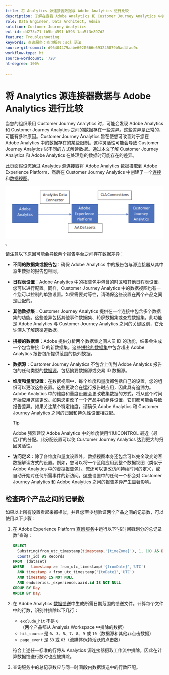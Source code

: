```yaml
---
title: 将 Analytics 源连接器数据与 Adobe Analytics 进行比较
description: 了解在查看 Adobe Analytics 和 Customer Journey Analytics 中类似报告时的数据差异。
role: Data Engineer, Data Architect, Admin
solution: Customer Journey Analytics
exl-id: dd273c71-fb5b-459f-b593-1aa5f3e897d2
feature: Troubleshooting
keywords: 查询服务；查询服务；sql 语法
source-git-commit: d96404479aabe6020566e693245879b5ad4fad9c
workflow-type: ht
source-wordcount: '720'
ht-degree: 100%

---
```


# 将 Analytics 源连接器数据与 Adobe Analytics 进行比较

当您的组织采用 Customer Journey Analytics 时，可能会发现 Adobe Analytics 和 Customer Journey Analytics 之间的数据存在一些差异。这些差异是正常的，可能有多种原因。Customer Journey Analytics 旨在使您可改善对于您在 Adobe Analytics 中的数据存在的某些限制。这种灵活性可能会导致 Customer Journey Analytics 以不同的方式解读数据。通过本文了解 Customer Journey Analytics 和 Adobe Analytics 在处理您的数据时可能存在的差异。

此页面假设您通过 [Analytics 源连接器](https://experienceleague.adobe.com/docs/experience-platform/sources/ui-tutorials/create/adobe-applications/analytics.html)将 Adobe Analytics 数据摄取到 Adobe Experience Platform，然后在 Customer Journey Analytics 中创建了一个[连接](/help/connections/overview.md)和[数据视图](/help/data-views/data-views.md)。

![数据从 Adobe Analytics 通过数据连接器流向 Adobe Experience Platform，然后使用 CJA 连接流向 Customer Journey Analytics](assets/compare.png)。

请注意以下原因可能会导致两个报告平台之间存在数据差异：

* **不同的数据集或报告包**：确保 Adobe Analytics 中的报告包与源连接器从其中派生数据的报告包相同。
* **日程表设置**：Adobe Analytics 中的报告包中包含的时区和其他日程表设置，您可以进行配置。同样，Customer Journey Analytics 中的数据视图也有一个您可以控制的单独设置。如果需要对等性，请确保这些设置在两个产品之间是匹配的。
* **其他数据集**：Customer Journey Analytics 提供在一个连接中包含多个数据集的功能。这些差异包括其他事件数据集、轮廓数据集或查找数据集。此功能是 Adobe Analytics 与 Customer Journey Analytics 之间的关键区别，它允许深入了解跨渠道数据。
* **拼接的数据集**：Adobe 提供分析两个数据集之间人员 ID 的功能，结果会生成一个包含拼接 ID 的新数据集。这些[拼接的数据集](/help/stitching/overview.md)中包含超出 Adobe Analytics 报告包所提供范围的额外数据。
* **数据源**：Customer Journey Analytics 不包含上传到 Adobe Analytics 报告包的任何类型的[数据源](https://experienceleague.adobe.com/zh-hans/docs/analytics/import/data-sources/overview)，包括摘要数据源或交易 ID 数据源。
* **维度和量度设置**：在数据视图中，每个维度和量度都包括自己的设置，您的组织可以更改这些设置。这些更改会在运行报告时应用，因此具有追溯力。Adobe Analytics 中的维度和量度设置会更改收集数据的方式，将从这个时间开始应用这些更改。如果您更改了一个产品中的组件设置，它们都可能会导致报告差异。如果关注某个特定维度，请确保 Adobe Analytics 和 Customer Journey Analytics 之间的归因和持久性设置相匹配。

  >[!TIP]
  >
  >Adobe 强烈建议 Adobe Analytics 中的维度使用“[!UICONTROL 最近（最后）]”的分配。此分配设置可以使 Customer Journey Analytics 达到更大的归因灵活性。

* **访问定义**：除了各维度和量度设置外，数据视图本身还包含可以完全改变访客数据解读方式的设置。例如，您可以将一个区段应用到整个数据视图（类似于 Adobe Analytics 中的[虚拟报告包](https://experienceleague.adobe.com/zh-hans/docs/analytics/components/virtual-report-suites/vrs-about)）。您还可以更改访问持续时间的定义，或自动开始对任何所需事件的新访问。这些设置中的任何一个都会对 Customer Journey Analytics 和 Adobe Analytics 之间的报告差异产生显著影响。

## 检查两个产品之间的记录数

如果以上所有设置看起来都相似，并且您至少想验证两个产品之间的记录数，可以使用以下步骤：

1. 在 Adobe Experience Platform [查询服务](https://experienceleague.adobe.com/zh-hans/docs/experience-platform/query/home)中运行以下“按时间戳划分的总记录数”查询：

   ```sql
   SELECT
     Substring(from_utc_timestamp(timestamp,'{timeZone}'), 1, 10) AS Day,
     Count(_id) AS Records
   FROM  {dataset}
   WHERE   timestamp >= from_utc_timestamp('{fromDate}','UTC')
     AND timestamp < from_utc_timestamp('{toDate}','UTC')
     AND timestamp IS NOT NULL
     AND enduserids._experience.aaid.id IS NOT NULL
   GROUP BY Day
   ORDER BY Day;
   ```

1. 在 Adobe Analytics [数据馈送](https://experienceleague.adobe.com/zh-hans/docs/analytics/export/analytics-data-feed/data-feed-overview)中生成所需日期范围的馈送文件。计算每个文件中的行数，识别并排除以下几行：

   * `exclude_hit` 不是 `0`（两个产品都从 Analysis Workspace 中排除的数据）
   * `hit_source` 是 `0`、`3`、`5`、`7`、`8`、`9` 或 `10`（数据源和其他非点击数据）
   * `page_event` 是 `53` 或 `63`（流媒体保持活跃的点击数）

   符合上述任一标准的行将从 Analytics 源连接器摄取工作流中排除，因此在计算数据馈送行数时也应被排除。

1. 查询服务中的总记录数应与同一时间段内数据馈送中的行数匹配。
